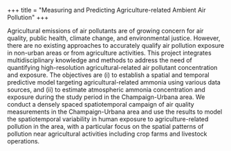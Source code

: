+++
title = "Measuring and Predicting Agriculture-related Ambient Air Pollution"
+++

Agricultural emissions of air pollutants are of growing concern for air quality, public health, climate change, and environmental justice. However, there are no existing approaches to accurately qualify air pollution exposure in non-urban areas or from agriculture activities. This project integrates multidisciplinary knowledge and methods to address the need of quantifying high-resolution agricultural-related air pollutant concentration and exposure. The objectives are (i) to establish a spatial and temporal predictive model targeting agricultural-related ammonia using various data sources, and (ii) to estimate atmospheric ammonia concentration and exposure during the study period in the Champaign-Urbana area. We conduct a densely spaced spatiotemporal campaign of air quality measurements in the Champaign-Urbana area and use the results to model the spatiotemporal variability in human exposure to agriculture-related pollution in the area, with a particular focus on the spatial patterns of pollution near agricultural activities including crop farms and livestock operations. 
